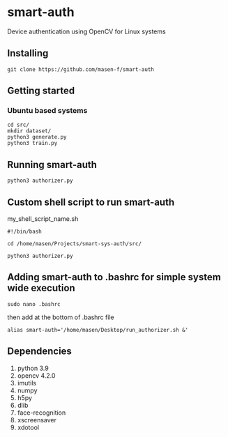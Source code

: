 # smart-auth
Device authentication using OpenCV for Linux systems

## Installing
```
git clone https://github.com/masen-f/smart-auth
```

## Getting started
### Ubuntu based systems
```
cd src/
mkdir dataset/
python3 generate.py
python3 train.py
```

## Running smart-auth
```
python3 authorizer.py
```

## Custom shell script to run smart-auth
my_shell_script_name.sh
```shell
#!/bin/bash

cd /home/masen/Projects/smart-sys-auth/src/

python3 authorizer.py
```

## Adding smart-auth to .bashrc for simple system wide execution
```
sudo nano .bashrc
```
then add at the bottom of .bashrc file
```shell
alias smart-auth='/home/masen/Desktop/run_authorizer.sh &'
```

## Dependencies
1. python 3.9
2. opencv 4.2.0
3. imutils
4. numpy
5. h5py
6. dlib
7. face-recognition
8. xscreensaver
9. xdotool
